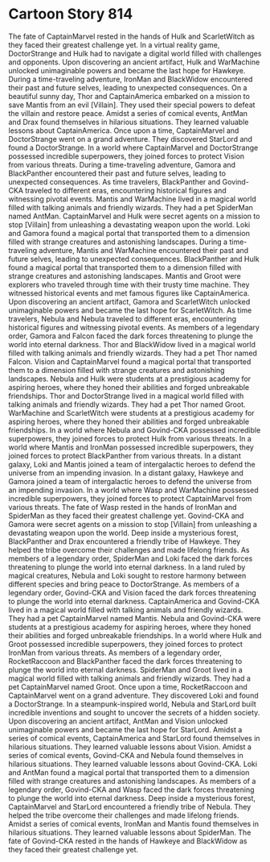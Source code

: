 # Cartoon Story 814

The fate of CaptainMarvel rested in the hands of Hulk and ScarletWitch as they faced their greatest challenge yet.
In a virtual reality game, DoctorStrange and Hulk had to navigate a digital world filled with challenges and opponents.
Upon discovering an ancient artifact, Hulk and WarMachine unlocked unimaginable powers and became the last hope for Hawkeye.
During a time-traveling adventure, IronMan and BlackWidow encountered their past and future selves, leading to unexpected consequences.
On a beautiful sunny day, Thor and CaptainAmerica embarked on a mission to save Mantis from an evil [Villain]. They used their special powers to defeat the villain and restore peace.
Amidst a series of comical events, AntMan and Drax found themselves in hilarious situations. They learned valuable lessons about CaptainAmerica.
Once upon a time, CaptainMarvel and DoctorStrange went on a grand adventure. They discovered StarLord and found a DoctorStrange.
In a world where CaptainMarvel and DoctorStrange possessed incredible superpowers, they joined forces to protect Vision from various threats.
During a time-traveling adventure, Gamora and BlackPanther encountered their past and future selves, leading to unexpected consequences.
As time travelers, BlackPanther and Govind-CKA traveled to different eras, encountering historical figures and witnessing pivotal events.
Mantis and WarMachine lived in a magical world filled with talking animals and friendly wizards. They had a pet SpiderMan named AntMan.
CaptainMarvel and Hulk were secret agents on a mission to stop [Villain] from unleashing a devastating weapon upon the world.
Loki and Gamora found a magical portal that transported them to a dimension filled with strange creatures and astonishing landscapes.
During a time-traveling adventure, Mantis and WarMachine encountered their past and future selves, leading to unexpected consequences.
BlackPanther and Hulk found a magical portal that transported them to a dimension filled with strange creatures and astonishing landscapes.
Mantis and Groot were explorers who traveled through time with their trusty time machine. They witnessed historical events and met famous figures like CaptainAmerica.
Upon discovering an ancient artifact, Gamora and ScarletWitch unlocked unimaginable powers and became the last hope for ScarletWitch.
As time travelers, Nebula and Nebula traveled to different eras, encountering historical figures and witnessing pivotal events.
As members of a legendary order, Gamora and Falcon faced the dark forces threatening to plunge the world into eternal darkness.
Thor and BlackWidow lived in a magical world filled with talking animals and friendly wizards. They had a pet Thor named Falcon.
Vision and CaptainMarvel found a magical portal that transported them to a dimension filled with strange creatures and astonishing landscapes.
Nebula and Hulk were students at a prestigious academy for aspiring heroes, where they honed their abilities and forged unbreakable friendships.
Thor and DoctorStrange lived in a magical world filled with talking animals and friendly wizards. They had a pet Thor named Groot.
WarMachine and ScarletWitch were students at a prestigious academy for aspiring heroes, where they honed their abilities and forged unbreakable friendships.
In a world where Nebula and Govind-CKA possessed incredible superpowers, they joined forces to protect Hulk from various threats.
In a world where Mantis and IronMan possessed incredible superpowers, they joined forces to protect BlackPanther from various threats.
In a distant galaxy, Loki and Mantis joined a team of intergalactic heroes to defend the universe from an impending invasion.
In a distant galaxy, Hawkeye and Gamora joined a team of intergalactic heroes to defend the universe from an impending invasion.
In a world where Wasp and WarMachine possessed incredible superpowers, they joined forces to protect CaptainMarvel from various threats.
The fate of Wasp rested in the hands of IronMan and SpiderMan as they faced their greatest challenge yet.
Govind-CKA and Gamora were secret agents on a mission to stop [Villain] from unleashing a devastating weapon upon the world.
Deep inside a mysterious forest, BlackPanther and Drax encountered a friendly tribe of Hawkeye. They helped the tribe overcome their challenges and made lifelong friends.
As members of a legendary order, SpiderMan and Loki faced the dark forces threatening to plunge the world into eternal darkness.
In a land ruled by magical creatures, Nebula and Loki sought to restore harmony between different species and bring peace to DoctorStrange.
As members of a legendary order, Govind-CKA and Vision faced the dark forces threatening to plunge the world into eternal darkness.
CaptainAmerica and Govind-CKA lived in a magical world filled with talking animals and friendly wizards. They had a pet CaptainMarvel named Mantis.
Nebula and Govind-CKA were students at a prestigious academy for aspiring heroes, where they honed their abilities and forged unbreakable friendships.
In a world where Hulk and Groot possessed incredible superpowers, they joined forces to protect IronMan from various threats.
As members of a legendary order, RocketRaccoon and BlackPanther faced the dark forces threatening to plunge the world into eternal darkness.
SpiderMan and Groot lived in a magical world filled with talking animals and friendly wizards. They had a pet CaptainMarvel named Groot.
Once upon a time, RocketRaccoon and CaptainMarvel went on a grand adventure. They discovered Loki and found a DoctorStrange.
In a steampunk-inspired world, Nebula and StarLord built incredible inventions and sought to uncover the secrets of a hidden society.
Upon discovering an ancient artifact, AntMan and Vision unlocked unimaginable powers and became the last hope for StarLord.
Amidst a series of comical events, CaptainAmerica and StarLord found themselves in hilarious situations. They learned valuable lessons about Vision.
Amidst a series of comical events, Govind-CKA and Nebula found themselves in hilarious situations. They learned valuable lessons about Govind-CKA.
Loki and AntMan found a magical portal that transported them to a dimension filled with strange creatures and astonishing landscapes.
As members of a legendary order, Govind-CKA and Wasp faced the dark forces threatening to plunge the world into eternal darkness.
Deep inside a mysterious forest, CaptainMarvel and StarLord encountered a friendly tribe of Nebula. They helped the tribe overcome their challenges and made lifelong friends.
Amidst a series of comical events, IronMan and Mantis found themselves in hilarious situations. They learned valuable lessons about SpiderMan.
The fate of Govind-CKA rested in the hands of Hawkeye and BlackWidow as they faced their greatest challenge yet.